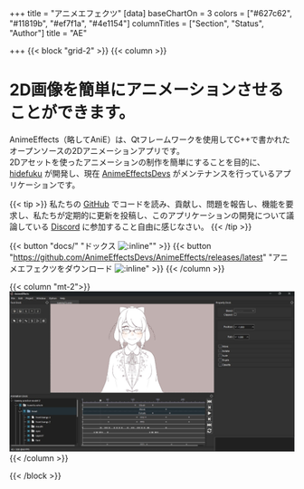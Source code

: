 +++
title = "アニメエフェクツ"
[data]
baseChartOn = 3
colors = ["#627c62", "#11819b", "#ef7f1a", "#4e1154"]
columnTitles = ["Section", "Status", "Author"]
title = "AE"

+++
{{< block "grid-2" >}}
{{< column >}}

# 2D画像を簡単にアニメーションさせることができます。

AnimeEffects（略してAniE）は、Qtフレームワークを使用してC++で書かれたオープンソースの2Dアニメーションアプリです。 <br> 2Dアセットを使ったアニメーションの制作を簡単にすることを目的に、[hidefuku](https://github.com/hidefuku/) が開発し、現在 [AnimeEffectsDevs](https://github.com/AnimeEffectsDevs) がメンテナンスを行っているアプリケーションです。

{{< tip >}}
私たちの [GitHub](https://github.com/AnimeEffectsDevs/AnimeEffects) でコードを読み、貢献し、問題を報告し、機能を要求し、私たちが定期的に更新を投稿し、このアプリケーションの開発について議論している [Discord](https://discord.gg/sKp8Srm) に参加すること自由に感じなさい。
{{< /tip >}}

{{< button "docs/" "ドックス ![:inline](https://img.shields.io/badge/ドキュメンテーション-v1.4.2-informational?style=for-the-badge)"" >}}
{{< button "https://github.com/AnimeEffectsDevs/AnimeEffects/releases/latest" "アニメエフェクツをダウンロード ![:inline](https://img.shields.io/github/v/release/AnimeEffectsDevs/AnimeEffects?style=for-the-badge)" >}}
{{< /column >}}

{{< column "mt-2">}}
![ae_screenshot](/images/ae_screenshot.jpg)
{{< /column >}}

{{< /block >}}
